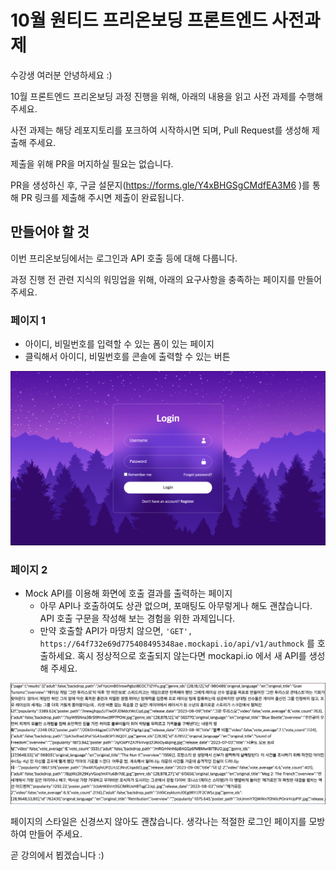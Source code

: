 # 10월 원티드 프리온보딩 프론트엔드 사전과제

수강생 여러분 안녕하세요 :)

10월 프론트엔드 프리온보딩 과정 진행을 위해, 아래의 내용을 읽고 사전 과제를 수행해 주세요.

사전 과제는 해당 레포지토리를 포크하여 시작하시면 되며, Pull Request를 생성해 제출해 주세요.

제출을 위해 PR을 머지하실 필요는 없습니다. 

PR을 생성하신 후, 구글 설문지(https://forms.gle/Y4xBHGSgCMdfEA3M6  )를 통해 PR 링크를 제출해 주시면 제출이 완료됩니다.


## 만들어야 할 것

이번 프리온보딩에서는 로그인과 API 호출 등에 대해 다룹니다.

과정 진행 전 관련 지식의 워밍업을 위해, 아래의 요구사항을 충족하는 페이지를 만들어 주세요.

### 페이지 1
- 아이디, 비밀번호를 입력할 수 있는 폼이 있는 페이지
- 클릭해서 아이디, 비밀번호를 콘솔에 출력할 수 있는 버튼

![login](docs/login.png)

### 페이지 2
- Mock API를 이용해 화면에 호출 결과를 출력하는 페이지
  - 아무 API나 호출하여도 상관 없으며, 포매팅도 아무렇게나 해도 괜찮습니다. API 호출 구문을 작성해 보는 경험을 위한 과제입니다.
  - 만약 호출할 API가 마땅치 않으면, `'GET', https://64f732e69d775408495348ae.mockapi.io/api/v1/authmock` 를 호출하세요. 혹시 정상적으로 호출되지 않는다면 mockapi.io 에서 새 API를 생성해 주세요.

![api](docs/mock.png)

페이지의 스타일은 신경쓰지 않아도 괜찮습니다. 생각나는 적절한 로그인 페이지를 모방하여 만들어 주세요.

곧 강의에서 뵙겠습니다 :)

